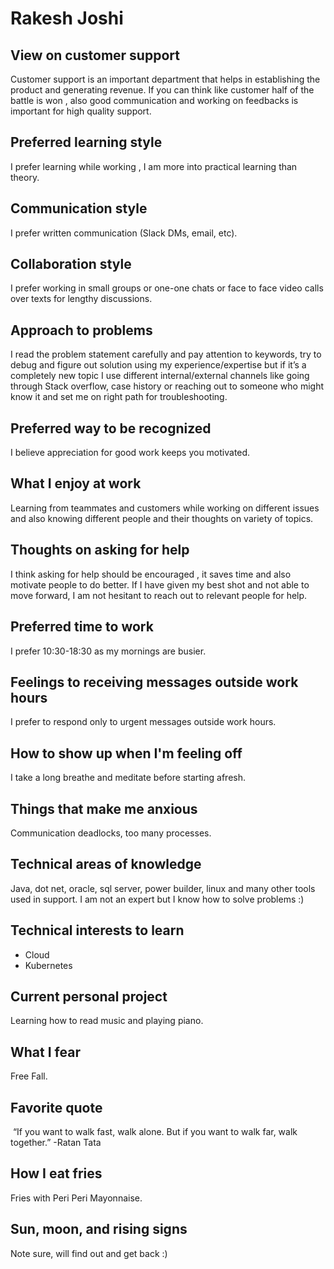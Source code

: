 # Rakesh Joshi

## View on customer support

Customer support is an important department that helps in establishing the product and generating revenue. If you can think like customer half of the battle is won , also good communication and working on feedbacks is important for high quality support.

## Preferred learning style

I prefer learning while working , I am more into practical learning than theory.

## Communication style

I prefer written communication (Slack DMs, email, etc).

## Collaboration style

I prefer working in small groups or one-one chats or face to face video calls over texts for lengthy discussions.

## Approach to problems

I read the problem statement carefully and pay attention to keywords, try to debug and figure out solution using my experience/expertise but if it’s a completely new topic I use different internal/external channels like going through Stack overflow, case history or reaching out to someone who might know it and set me on right path for troubleshooting.

## Preferred way to be recognized

I believe appreciation for good work keeps you motivated.

## What I enjoy at work

Learning from teammates and customers while working on different issues and also knowing different people and their thoughts on variety of topics.

## Thoughts on asking for help

I think asking for help should be encouraged , it saves time and also motivate people to do better. If I have given my best shot and not able to move forward, I am not hesitant to reach out to relevant people for help.

## Preferred time to work

I prefer 10:30-18:30 as my mornings are busier.

## Feelings to receiving messages outside work hours

I prefer to respond only to urgent messages outside work hours.

## How to show up when I'm feeling off

I take a long breathe and meditate before starting afresh.

## Things that make me anxious

Communication deadlocks, too many processes.

## Technical areas of knowledge

Java, dot net, oracle, sql server, power builder, linux and many other tools used in support. I am not an expert but I know how to solve problems :) 

## Technical interests to learn

- Cloud
- Kubernetes

## Current personal project

Learning how to read music and playing piano.

## What I fear

Free Fall.

## Favorite quote

 “If you want to walk fast, walk alone. But if you want to walk far, walk together.” -Ratan Tata

## How I eat fries

Fries with Peri Peri Mayonnaise.

## Sun, moon, and rising signs

Note sure, will find out and get back :)
